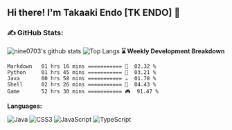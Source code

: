## Hi there! I'm Takaaki Endo [TK ENDO] 👋
### **✍️ GitHub Stats:**
![nine0703's github stats](https://github-readme-stats.vercel.app/api?username=nine0703&show_icons=true&hide_title=true&count_private=true)
![Top Langs](https://github-readme-stats.vercel.app/api/top-langs/?username=nine0703&layout=compact)
**⌛️ Weekly Development Breakdown**
```text
Markdown   01 hrs 16 mins =========== 📝  02.32 %
Python     01 hrs 45 mins =========== 🐍  03.21 %
Java       00 hrs 58 mins =========== ☕️  01.78 %
Shell      02 hrs 26 mins =========== 🐚  04.43 %
Game       52 hrs 30 mins =========== 🎮  91.47 %
```

**Languages:**

![Java](https://img.shields.io/badge/HTML5-E34F26?logo=HTML5&logoColor=fff)
![CSS3](https://img.shields.io/badge/CSS3-1572B6?logo=CSS3&logoColor=fff)
![JavaScript](https://img.shields.io/badge/JavaScript-F7DF1E?logo=JavaScript&logoColor=333)
![TypeScript](https://img.shields.io/badge/TypeScript-3178C6?logo=TypeScript&logoColor=fff)
